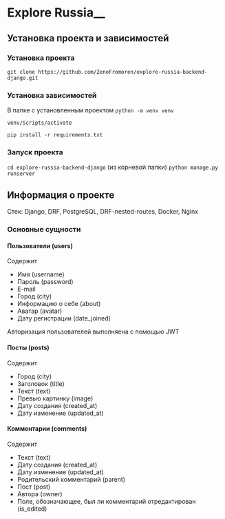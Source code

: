 # Explore Russia__

## Установка проекта и зависимостей




### Установка проекта 
```git clone https://github.com/ZenoFromoren/explore-russia-backend-django.git```




### Установка зависимостей
В папке с установленным проектом
```python -m venv venv```

```venv/Scripts/activate```

```pip install -r requirements.txt```




### Запуск проекта
```cd explore-russia-backend-django``` (из корневой папки)
```python manage.py runserver```




## Информация о проекте
Стек: Django, DRF, PostgreSQL, DRF-nested-routes, Docker, Nginx




### Основные сущности




#### Пользователи (users)
Содержит
- Имя (username)
- Пароль (password)
- E-mail
- Город (city)
- Информацию о себе (about)
- Аватар (avatar)
- Дату регистрации (date_joined)

Авторизация пользователей выполняена с помощью JWT




#### Посты (posts)
Содержит
- Город (city)
- Заголовок (title)
- Текст (text)
- Превью картинку (image)
- Дату создания (created_at)
- Дату изменение (updated_at)



#### Комментарии (comments)
Содержит
- Текст (text)
- Дату создания (created_at)
- Дату изменение (updated_at)
- Родительский комментарий (parent)
- Пост (post)
- Автора (owner)
- Поле, обозначающее, был ли комментарий отредактирован (is_edited) 
